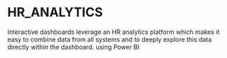 # HR_ANALYTICS
Interactive dashboards leverage an HR analytics platform which makes it easy to combine data from all systems and to deeply explore this data directly within the dashboard. using Power BI
